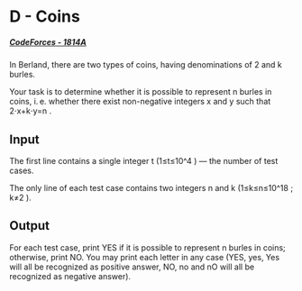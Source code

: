 # D - Coins 
##### [CodeForces - 1814A ](https://vjudge.net/problem/CodeForces-1814A/origin)

In Berland, there are two types of coins, having denominations of 2
 and k
 burles.

Your task is to determine whether it is possible to represent n
 burles in coins, i. e. whether there exist non-negative integers x
 and y
 such that 2⋅x+k⋅y=n
.

## Input
The first line contains a single integer t
 (1≤t≤10^4
) — the number of test cases.

The only line of each test case contains two integers n
 and k
 (1≤k≤n≤10^18
; k≠2
).

## Output
For each test case, print YES if it is possible to represent n
 burles in coins; otherwise, print NO. You may print each letter in any case (YES, yes, Yes will all be recognized as positive answer, NO, no and nO will all be recognized as negative answer).